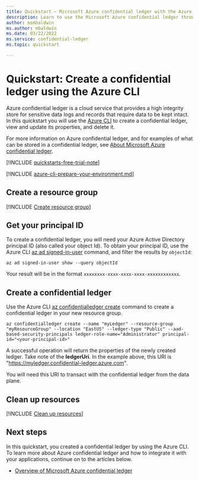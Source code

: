 ```yaml
---
title: Quickstart – Microsoft Azure confidential ledger with the Azure CLI
description: Learn to use the Microsoft Azure confidential ledger through the Azure CLI
author: msmbaldwin
ms.author: mbaldwin
ms.date: 03/22/2022
ms.service: confidential-ledger
ms.topic: quickstart

---
```


# Quickstart: Create a confidential ledger using the Azure CLI

Azure confidential ledger is a cloud service that provides a high integrity store for sensitive data logs and records that require data to be kept intact. In this quickstart you will use the [Azure CLI](/cli/azure/) to create a confidential ledger, view and update its properties, and delete it.

For more information on Azure confidential ledger, and for examples of what can be stored in a confidential ledger, see [About Microsoft Azure confidential ledger](overview.md).

[!INCLUDE [quickstarts-free-trial-note](../../includes/quickstarts-free-trial-note.md)]

[!INCLUDE [azure-cli-prepare-your-environment.md](../../includes/azure-cli-prepare-your-environment.md)]

## Create a resource group

[!INCLUDE [Create resource group](../../includes/cli-rg-create.md)]

## Get your principal ID

To create a confidential ledger, you will need your Azure Active Directory principal ID (also called your object Id).  To obtain your principal ID, use the Azure CLI [az ad signed-in-user](/cli/azure/ad/signed-in-user) command, and filter the results by `objectId`:

```azurecli
az ad signed-in-user show --query objectId
```

Your result will be in the format `xxxxxxxx-xxxx-xxxx-xxxx-xxxxxxxxxxxx`.

## Create a confidential ledger

Use the Azure CLI [az confidentialledger create](/cli/azure/confidentialledger#az-confidentialledger-create) command to create a confidential ledger in your new resource group.

```azurecli
az confidentialledger create --name "myLedger" --resource-group "myResourceGroup" --location "EastUS" --ledger-type "Public" --aad-based-security-principals ledger-role-name="Administrator" principal-id="<your-principal-id>"
```

A successful operation will return the properties of the newly created ledger. Take note of the **ledgerUri**. In the example above, this URI is "https://myledger.confidential-ledger.azure.com".

You will need this URI to transact with the confidential ledger from the data plane.

## Clean up resources

[!INCLUDE [Clean up resources](../../includes/cli-rg-delete.md)]


## Next steps

In this quickstart, you created a confidential ledger by using the Azure CLI. To learn more about Azure confidential ledger and how to integrate it with your applications, continue on to the articles below.

- [Overview of Microsoft Azure confidential ledger](overview.md)
